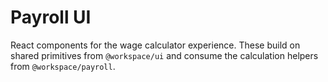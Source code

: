 # Payroll UI

React components for the wage calculator experience. These build on shared primitives from `@workspace/ui` and consume the calculation helpers from `@workspace/payroll`.
